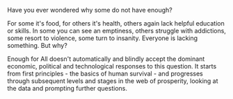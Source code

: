 Have you ever wondered why some do not have enough?

For some it's food, for others it's health, others again lack helpful education or skills. In some you can see an emptiness, others struggle with addictions, some resort to violence, some turn to insanity. Everyone is lacking something. But why?

Enough for All doesn't automatically and blindly accept the dominant economic, political and technological responses to this question. It starts from first principles - the basics of human survival - and progresses through subsequent levels and stages in the web of prosperity, looking at the data and prompting further questions.